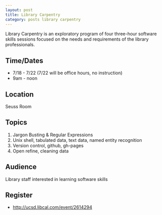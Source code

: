 ```yaml
---
layout: post
title: Library Carpentry
category: posts library carpentry
---
```


Library Carpentry is an exploratory program of four three-hour software skills sessions focused on the needs and requirements of the library professionals. 

## Time/Dates

* 7/18 - 7/22 (7/22 will be office hours, no instruction)
* 9am - noon 

## Location

Seuss Room 

## Topics 

1. Jargon Busting & Regular Expressions
2. Unix shell, tabulated data, text data, named entity recognition
3. Version control, github, gh-pages
4. Open refine, cleaning data

## Audience 

Library staff interested in learning software skills

## Register 

* http://ucsd.libcal.com/event/2614294

